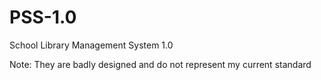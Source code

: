 # PSS-1.0
School Library Management System 1.0

Note: They are badly designed and do not represent my current standard
